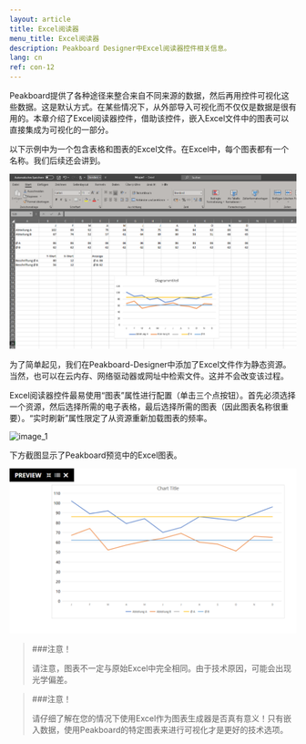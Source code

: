 ```yaml
---
layout: article
title: Excel阅读器
menu_title: Excel阅读器
description: Peakboard Designer中Excel阅读器控件相关信息。
lang: cn
ref: con-12
---
```


Peakboard提供了各种途径来整合来自不同来源的数据，然后再用控件可视化这些数据。这是默认方式。在某些情况下，从外部导入可视化而不仅仅是数据是很有用的。本章介绍了Excel阅读器控件，借助该控件，嵌入Excel文件中的图表可以直接集成为可视化的一部分。

以下示例中为一个包含表格和图表的Excel文件。在Excel中，每个图表都有一个名称。我们后续还会讲到。

![image_1](/assets/images/Controls/Excel-Viewer/Controls_ExcelViewer_01.png)

为了简单起见，我们在Peakboard-Designer中添加了Excel文件作为静态资源。当然，也可以在云内存、网络驱动器或网址中检索文件。这并不会改变该过程。

Excel阅读器控件最易使用“图表”属性进行配置（单击三个点按钮）。首先必须选择一个资源，然后选择所需的电子表格，最后选择所需的图表（因此图表名称很重要）。“实时刷新”属性限定了从资源重新加载图表的频率。

![image_1](/assets/images/Controls/Excel-Viewer/Controls_ExcelViewer_02.png)

下方截图显示了Peakboard预览中的Excel图表。

![image_1](/assets/images/Controls/Excel-Viewer/Controls_ExcelViewer_03.png)

>###注意！
>
>请注意，图表不一定与原始Excel中完全相同。由于技术原因，可能会出现光学偏差。

>###注意！
>
>请仔细了解在您的情况下使用Excel作为图表生成器是否真有意义！只有嵌入数据，使用Peakboard的特定图表来进行可视化才是更好的技术选项。
